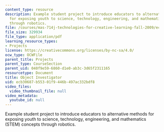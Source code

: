 ```yaml
---
content_type: resource
description: Example student project to introduce educators to alternative methods
  for exposing youth to science, technology, engineering, and mathematics (STEM) concepts
  through robotics.
file: /courses/mas-714j-technologies-for-creative-learning-fall-2009/ecb30687b55301f9446b497ac332bdf8_MITMAS_714JF09_pro_xbrief2.pdf
file_size: 329934
file_type: application/pdf
learning_resource_types:
- Projects
license: https://creativecommons.org/licenses/by-nc-sa/4.0/
ocw_type: OCWFile
parent_title: Projects
parent_type: CourseSection
parent_uid: 040f9e59-6860-d1e0-ab3c-3d65f2311165
resourcetype: Document
title: Object Investigator
uid: ecb30687-b553-01f9-446b-497ac332bdf8
video_files:
  video_thumbnail_file: null
video_metadata:
  youtube_id: null
---
```

Example student project to introduce educators to alternative methods for exposing youth to science, technology, engineering, and mathematics (STEM) concepts through robotics.